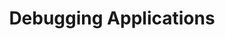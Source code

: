 ---
title: "Debugging Applications"
linkTitle: "Debugging"
weight: 100
description: >
  Guides for debugging common scenarios
relatedContent: >
  core/guides/android/get-android-logs
---